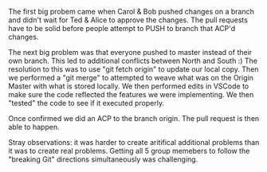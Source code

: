 The first big probem came when Carol & Bob pushed changes on a branch and didn't wait for Ted & Alice to approve the changes. The pull requests have to be solid before people attempt to PUSH to branch that ACP'd changes.

The next big problem was that everyone pushed to master instead of their own branch. This led to additional conflicts between North and South :) The resolution to this was to use "git fetch origin" to update our local copy. Then we performed a "git merge" to attempted to weave what was on the Origin Master with what is stored locally. We then performed edits in VSCode to make sure the code reflected the features we were implementing. We then "tested" the code to see if it executed properly.

Once confirmed we did an ACP to the branch origin. The pull request is then able to happen. 

Stray observations: it was harder to create aritifical additional problems than it was to create real problems. Getting all 5 group memebers to follow the "breaking Git" directions simultaneously was challenging. 

